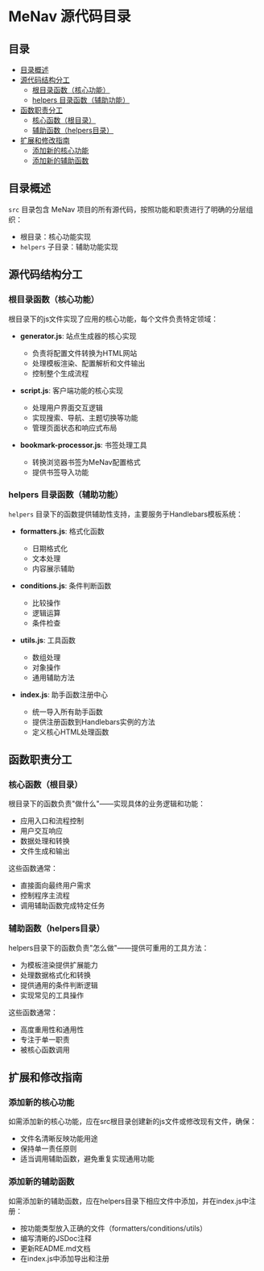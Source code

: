 # MeNav 源代码目录

## 目录

- [目录概述](#目录概述)
- [源代码结构分工](#源代码结构分工)
  - [根目录函数（核心功能）](#根目录函数核心功能)
  - [helpers 目录函数（辅助功能）](#helpers-目录函数辅助功能)
- [函数职责分工](#函数职责分工)
  - [核心函数（根目录）](#核心函数根目录)
  - [辅助函数（helpers目录）](#辅助函数helpers目录)
- [扩展和修改指南](#扩展和修改指南)
  - [添加新的核心功能](#添加新的核心功能)
  - [添加新的辅助函数](#添加新的辅助函数)

## 目录概述

`src` 目录包含 MeNav 项目的所有源代码，按照功能和职责进行了明确的分层组织：

- 根目录：核心功能实现
- `helpers` 子目录：辅助功能实现

## 源代码结构分工

### 根目录函数（核心功能）

根目录下的js文件实现了应用的核心功能，每个文件负责特定领域：

- **generator.js**: 站点生成器的核心实现
  - 负责将配置文件转换为HTML网站
  - 处理模板渲染、配置解析和文件输出
  - 控制整个生成流程

- **script.js**: 客户端功能的核心实现
  - 处理用户界面交互逻辑
  - 实现搜索、导航、主题切换等功能
  - 管理页面状态和响应式布局

- **bookmark-processor.js**: 书签处理工具
  - 转换浏览器书签为MeNav配置格式
  - 提供书签导入功能


### helpers 目录函数（辅助功能）

`helpers` 目录下的函数提供辅助性支持，主要服务于Handlebars模板系统：

- **formatters.js**: 格式化函数
  - 日期格式化
  - 文本处理
  - 内容展示辅助

- **conditions.js**: 条件判断函数
  - 比较操作
  - 逻辑运算
  - 条件检查

- **utils.js**: 工具函数
  - 数组处理
  - 对象操作
  - 通用辅助方法

- **index.js**: 助手函数注册中心
  - 统一导入所有助手函数
  - 提供注册函数到Handlebars实例的方法
  - 定义核心HTML处理函数

## 函数职责分工

### 核心函数（根目录）

根目录下的函数负责"做什么"——实现具体的业务逻辑和功能：

- 应用入口和流程控制
- 用户交互响应
- 数据处理和转换
- 文件生成和输出

这些函数通常：
- 直接面向最终用户需求
- 控制程序主流程
- 调用辅助函数完成特定任务

### 辅助函数（helpers目录）

helpers目录下的函数负责"怎么做"——提供可重用的工具方法：

- 为模板渲染提供扩展能力
- 处理数据格式化和转换
- 提供通用的条件判断逻辑
- 实现常见的工具操作

这些函数通常：
- 高度重用性和通用性
- 专注于单一职责
- 被核心函数调用

## 扩展和修改指南

### 添加新的核心功能

如需添加新的核心功能，应在src根目录创建新的js文件或修改现有文件，确保：
- 文件名清晰反映功能用途
- 保持单一责任原则
- 适当调用辅助函数，避免重复实现通用功能

### 添加新的辅助函数

如需添加新的辅助函数，应在helpers目录下相应文件中添加，并在index.js中注册：
- 按功能类型放入正确的文件（formatters/conditions/utils）
- 编写清晰的JSDoc注释
- 更新README.md文档
- 在index.js中添加导出和注册 